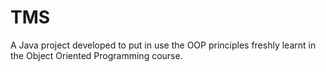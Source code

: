 # TMS
A Java project developed to put in use the OOP principles freshly learnt in the Object Oriented Programming course.
